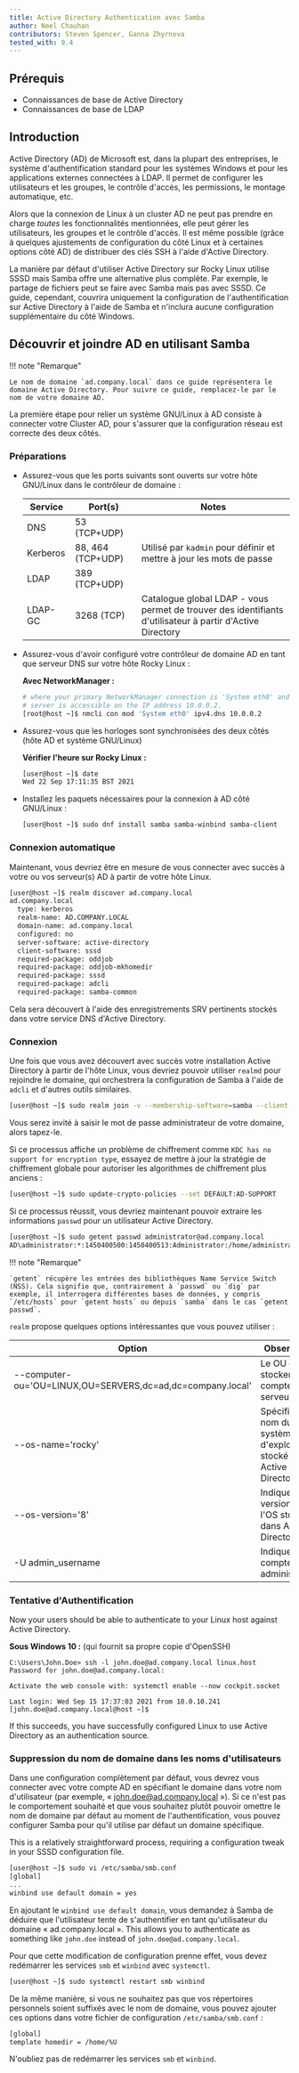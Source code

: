 ```yaml
---
title: Active Directory Authentication avec Samba
author: Neel Chauhan
contributors: Steven Spencer, Ganna Zhyrnova
tested_with: 9.4
---
```


## Prérequis

- Connaissances de base de Active Directory
- Connaissances de base de LDAP

## Introduction

Active Directory (AD) de Microsoft est, dans la plupart des entreprises, le système d'authentification standard pour les systèmes Windows et pour les applications externes connectées à LDAP. Il permet de configurer les utilisateurs et les groupes, le contrôle d'accès, les permissions, le montage automatique, etc.

Alors que la connexion de Linux à un cluster AD ne peut pas prendre en charge _toutes_ les fonctionnalités mentionnées, elle peut gérer les utilisateurs, les groupes et le contrôle d'accès. Il est même possible (grâce à quelques ajustements de configuration du côté Linux et à certaines options côté AD) de distribuer des clés SSH à l'aide d'Active Directory.

La manière par défaut d'utiliser Active Directory sur Rocky Linux utilise SSSD mais Samba offre une alternative plus complète. Par exemple, le partage de fichiers peut se faire avec Samba mais pas avec SSSD. Ce guide, cependant, couvrira uniquement la configuration de l'authentification sur Active Directory à l'aide de Samba et n'inclura aucune configuration supplémentaire du côté Windows.

## Découvrir et joindre AD en utilisant Samba

!!! note "Remarque"

```
Le nom de domaine `ad.company.local` dans ce guide représentera le domaine Active Directory. Pour suivre ce guide, remplacez-le par le nom de votre domaine AD.
```

La première étape pour relier un système GNU/Linux à AD consiste à connecter votre
Cluster AD, pour s'assurer que la configuration réseau est correcte des deux côtés.

### Préparations

- Assurez-vous que les ports suivants sont ouverts sur votre hôte GNU/Linux dans le contrôleur de domaine :

  | Service  | Port(s)           | Notes                                                                                                     |
  | -------- | ------------------------------------ | --------------------------------------------------------------------------------------------------------- |
  | DNS      | 53 (TCP+UDP)      |                                                                                                           |
  | Kerberos | 88, 464 (TCP+UDP) | Utilisé par `kadmin` pour définir et mettre à jour les mots de passe                                      |
  | LDAP     | 389 (TCP+UDP)     |                                                                                                           |
  | LDAP-GC  | 3268 (TCP)        | Catalogue global LDAP - vous permet de trouver des identifiants d'utilisateur à partir d'Active Directory |

- Assurez-vous d'avoir configuré votre contrôleur de domaine AD en tant que serveur DNS sur votre hôte Rocky Linux :

  **Avec NetworkManager :**

  ```sh
  # where your primary NetworkManager connection is 'System eth0' and your AD
  # server is accessible on the IP address 10.0.0.2.
  [root@host ~]$ nmcli con mod 'System eth0' ipv4.dns 10.0.0.2
  ```

- Assurez-vous que les horloges sont synchronisées des deux côtés (hôte AD et système GNU/Linux)

  **Vérifier l'heure sur Rocky Linux :**

  ```sh
  [user@host ~]$ date
  Wed 22 Sep 17:11:35 BST 2021
  ```

- Installez les paquets nécessaires pour la connexion à AD côté GNU/Linux :

  ```sh
  [user@host ~]$ sudo dnf install samba samba-winbind samba-client
  ```

### Connexion automatique

Maintenant, vous devriez être en mesure de vous connecter avec succès à votre ou vos serveur(s) AD à partir de votre hôte Linux.

```sh
[user@host ~]$ realm discover ad.company.local
ad.company.local
  type: kerberos
  realm-name: AD.COMPANY.LOCAL
  domain-name: ad.company.local
  configured: no
  server-software: active-directory
  client-software: sssd
  required-package: oddjob
  required-package: oddjob-mkhomedir
  required-package: sssd
  required-package: adcli
  required-package: samba-common
```

Cela sera découvert à l'aide des enregistrements SRV pertinents stockés dans votre service DNS d'Active Directory.

### Connexion

Une fois que vous avez découvert avec succès votre installation Active Directory à partir de l'hôte Linux, vous devriez pouvoir utiliser `realmd` pour rejoindre le domaine, qui orchestrera la configuration de Samba à l'aide de `adcli` et d'autres outils similaires.

```sh
[user@host ~]$ sudo realm join -v --membership-software=samba --client-software=winbind ad.company.local
```

Vous serez invité à saisir le mot de passe administrateur de votre domaine, alors tapez-le.

Si ce processus affiche un problème de chiffrement comme `KDC has no support for encryption type`, essayez de mettre à jour la stratégie de chiffrement globale pour autoriser les algorithmes de chiffrement plus anciens :

```sh
[user@host ~]$ sudo update-crypto-policies --set DEFAULT:AD-SUPPORT
```

Si ce processus réussit, vous devriez maintenant pouvoir extraire les informations `passwd` pour un utilisateur Active Directory.

```sh
[user@host ~]$ sudo getent passwd administrator@ad.company.local
AD\administrator:*:1450400500:1450400513:Administrator:/home/administrator@ad.company.local:/bin/bash
```

!!! note "Remarque"

```
`getent` récupère les entrées des bibliothèques Name Service Switch (NSS). Cela signifie que, contrairement à `passwd` ou `dig` par exemple, il interrogera différentes bases de données, y compris `/etc/hosts` pour `getent hosts` ou depuis `samba` dans le cas `getent passwd`.
```

`realm` propose quelques options intéressantes que vous pouvez utiliser :

| Option                                                                     | Observation                                                            |
| -------------------------------------------------------------------------- | ---------------------------------------------------------------------- |
| --computer-ou='OU=LINUX,OU=SERVERS,dc=ad,dc=company.local' | Le OU où stocker le compte du serveur                                  |
| --os-name='rocky'                                                          | Spécifie le nom du système d'exploitation stocké dans Active Directory |
| --os-version='8'                                                           | Indique la version de l'OS stockée dans Active Directory               |
| -U admin_username                                     | Indique un compte administrateur                                       |

### Tentative d'Authentification

Now your users should be able to authenticate to your Linux host against Active Directory.

**Sous Windows 10 :** (qui fournit sa propre copie d'OpenSSH)

```dos
C:\Users\John.Doe> ssh -l john.doe@ad.company.local linux.host
Password for john.doe@ad.company.local:

Activate the web console with: systemctl enable --now cockpit.socket

Last login: Wed Sep 15 17:37:03 2021 from 10.0.10.241
[john.doe@ad.company.local@host ~]$
```

If this succeeds, you have successfully configured Linux to use Active Directory as an authentication source.

### Suppression du nom de domaine dans les noms d'utilisateurs

Dans une configuration complètement par défaut, vous devrez vous connecter avec votre compte AD en spécifiant le domaine dans votre nom d'utilisateur (par exemple, « john.doe@ad.company.local »). Si ce n'est pas le comportement souhaité et que vous souhaitez plutôt pouvoir omettre le nom de domaine par défaut au moment de l'authentification, vous pouvez configurer Samba pour qu'il utilise par défaut un domaine spécifique.

This is a relatively straightforward process, requiring a configuration tweak in your SSSD configuration file.

```sh
[user@host ~]$ sudo vi /etc/samba/smb.conf
[global]
...
winbind use default domain = yes
```

En ajoutant le `winbind use default domain`, vous demandez à Samba de déduire que l'utilisateur tente de s'authentifier en tant qu'utilisateur du domaine « ad.company.local ». This allows you to authenticate as something like `john.doe` instead of `john.doe@ad.company.local`.

Pour que cette modification de configuration prenne effet, vous devez redémarrer les services `smb` et `winbind` avec `systemctl`.

```sh
[user@host ~]$ sudo systemctl restart smb winbind
```

De la même manière, si vous ne souhaitez pas que vos répertoires personnels soient suffixés avec le nom de domaine, vous pouvez ajouter ces options dans votre fichier de configuration `/etc/samba/smb.conf` :

```bash
[global]
template homedir = /home/%U
```

N'oubliez pas de redémarrer les services `smb` et `winbind`.
